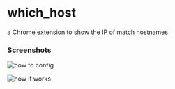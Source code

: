 # which_host
a Chrome extension to show the IP of match hostnames

### Screenshots
![how to config](https://raw.githubusercontent.com/loveky/which_host/master/screenshots/config.png)

![how it works](https://raw.githubusercontent.com/loveky/which_host/master/screenshots/demo.png)

